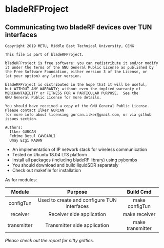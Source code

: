 <h1> bladeRFProject </h1>

<h2> Communicating two bladeRF devices over TUN interfaces </h2>


    Copyright 2019 METU, Middle East Technical University, CENG
    
    This file is part of bladeRFProject.
   
    bladeRFProject is free software: you can redistribute it and/or modify
    it under the terms of the GNU General Public License as published by
    the Free Software Foundation, either version 3 of the License, or
    (at your option) any later version.
   
    bladeRFProject is distributed in the hope that it will be useful,
    but WITHOUT ANY WARRANTY; without even the implied warranty of
    MERCHANTABILITY or FITNESS FOR A PARTICULAR PURPOSE.  See the
    GNU General Public License for more details.
   
    You should have received a copy of the GNU General Public License. Please contact Ilker GURCAN 
    for more info about licensing gurcan.ilker@gmail.com, or via github issues section.
    
    Authors:
      Ilker GURCAN
      Fehime Betul CAVDARLI
      Umay Ezgi KADAN

<p>
<ul>
 <li>An implementation of IP network stack for wireless communication</li>
 <li>Tested on Ubuntu 18.04 LTS platform</li>
 <li>Install all packages (including bladeRF library) using pybombs</li>
 <li>You should download and build liquidSDR separately</li>
 <li>Check out makefile for installation</li>
</ul>
</p>

<p>
  As for modules:
  
  
  |   Module  |  Purpose  | Build Cmd |
  |:---------:|:---------:|:---------:|
  | configTun | Used to create and configure TUN interfaces | make configTun |
  | receiver  | Receiver side application | make receiver |
  | transmitter  | Transmitter side application | make transmitter |
  
</p>

*Please check out the report for nitty gritties.*
